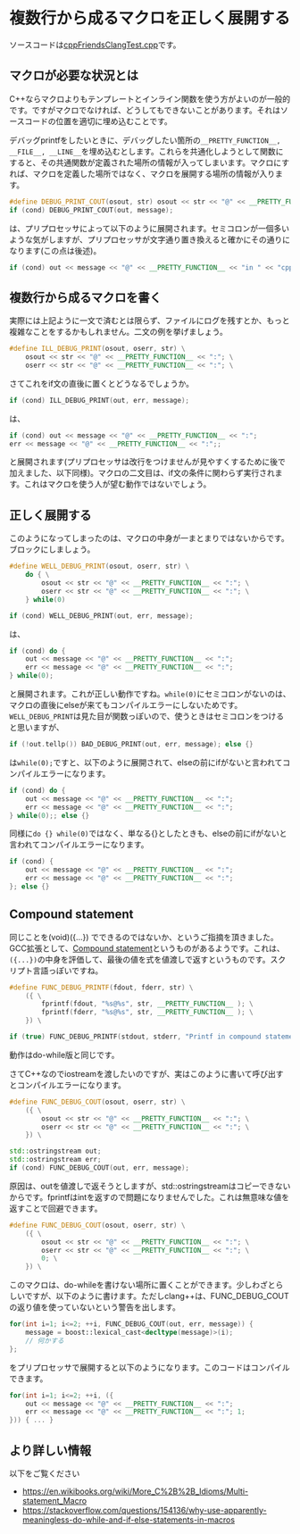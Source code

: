 # 複数行から成るマクロを正しく展開する

ソースコードは[cppFriendsClangTest.cpp](cppFriendsClangTest.cpp)です。

## マクロが必要な状況とは

C++ならマクロよりもテンプレートとインライン関数を使う方がよいのが一般的です。ですがマクロでなければ、どうしてもできないことがあります。それはソースコードの位置を適切に埋め込むことです。

デバッグprintfをしたいときに、デバッグしたい箇所の```__PRETTY_FUNCTION__, __FILE__, __LINE__```を埋め込むとします。これらを共通化しようとして関数にすると、その共通関数が定義された場所の情報が入ってしまいます。マクロにすれば、マクロを定義した場所ではなく、マクロを展開する場所の情報が入ります。

```c++
#define DEBUG_PRINT_COUT(osout, str) osout << str << "@" << __PRETTY_FUNCTION__ << "in " << __FILE__ << " : " << __LINE__;
if (cond) DEBUG_PRINT_COUT(out, message);
```

は、プリプロセッサによって以下のように展開されます。セミコロンが一個多いような気がしますが、プリプロセッサが文字通り置き換えると確かにその通りになります(この点は後述)。

```c++
if (cond) out << message << "@" << __PRETTY_FUNCTION__ << "in " << "cppFriendsClangTest.cpp" << " : " << 116;;
```

## 複数行から成るマクロを書く

実際には上記ように一文で済むとは限らず、ファイルにログを残すとか、もっと複雑なことをするかもしれません。二文の例を挙げましょう。

```c++
#define ILL_DEBUG_PRINT(osout, oserr, str) \
    osout << str << "@" << __PRETTY_FUNCTION__ << ":"; \
    oserr << str << "@" << __PRETTY_FUNCTION__ << ":"; \
```

さてこれをif文の直後に置くとどうなるでしょうか。

```c++
if (cond) ILL_DEBUG_PRINT(out, err, message);
```

は、

```c++
if (cond) out << message << "@" << __PRETTY_FUNCTION__ << ":";
err << message << "@" << __PRETTY_FUNCTION__ << ":";;
```

と展開されます(プリプロセッサは改行をつけませんが見やすくするために後で加えました、以下同様)。マクロの二文目は、if文の条件に関わらず実行されます。これはマクロを使う人が望む動作ではないでしょう。

## 正しく展開する

このようになってしまったのは、マクロの中身が一まとまりではないからです。ブロックにしましょう。

```c++
#define WELL_DEBUG_PRINT(osout, oserr, str) \
    do { \
        osout << str << "@" << __PRETTY_FUNCTION__ << ":"; \
        oserr << str << "@" << __PRETTY_FUNCTION__ << ":"; \
    } while(0)
```

```c++
if (cond) WELL_DEBUG_PRINT(out, err, message);
```

は、

```c++
if (cond) do {
    out << message << "@" << __PRETTY_FUNCTION__ << ":";
    err << message << "@" << __PRETTY_FUNCTION__ << ":";
} while(0);
```

と展開されます。これが正しい動作ですね。```while(0)```にセミコロンがないのは、マクロの直後にelseが来てもコンパイルエラーにしないためです。```WELL_DEBUG_PRINT```は見た目が関数っぽいので、使うときはセミコロンをつけると思いますが、

```c++
if (!out.tellp()) BAD_DEBUG_PRINT(out, err, message); else {}
```

は```while(0);```ですと、以下のように展開されて、elseの前にifがないと言われてコンパイルエラーになります。

```c++
if (cond) do {
    out << message << "@" << __PRETTY_FUNCTION__ << ":";
    err << message << "@" << __PRETTY_FUNCTION__ << ":";
} while(0);; else {}
```

同様に```do {} while(0)```ではなく、単なる{}としたときも、elseの前にifがないと言われてコンパイルエラーになります。

```c++
if (cond) {
    out << message << "@" << __PRETTY_FUNCTION__ << ":";
    err << message << "@" << __PRETTY_FUNCTION__ << ":";
}; else {}
```

## Compound statement

同じことを(void)({...}) でできるのではないか、というご指摘を頂きました。GCC拡張として、[Compound statement](https://gcc.gnu.org/onlinedocs/gcc/Statement-Exprs.html)というものがあるようです。これは、```({...})```の中身を評価して、最後の値を式を値渡しで返すというものです。スクリプト言語っぽいですね。

```c++
#define FUNC_DEBUG_PRINTF(fdout, fderr, str) \
    ({ \
        fprintf(fdout, "%s@%s", str, __PRETTY_FUNCTION__ ); \
        fprintf(fderr, "%s@%s", str, __PRETTY_FUNCTION__ ); \
    }) \

if (true) FUNC_DEBUG_PRINTF(stdout, stderr, "Printf in compound statements");
```

動作はdo-while版と同じです。

さてC++なのでiostreamを渡したいのですが、実はこのように書いて呼び出すとコンパイルエラーになります。

```c++
#define FUNC_DEBUG_COUT(osout, oserr, str) \
    ({ \
        osout << str << "@" << __PRETTY_FUNCTION__ << ":"; \
        oserr << str << "@" << __PRETTY_FUNCTION__ << ":"; \
    }) \

std::ostringstream out;
std::ostringstream err;
if (cond) FUNC_DEBUG_COUT(out, err, message);
```

原因は、outを値渡しで返そうとしますが、std::ostringstreamはコピーできないからです。fprintfはintを返すので問題になりませんでした。これは無意味な値を返すことで回避できます。

```c++
#define FUNC_DEBUG_COUT(osout, oserr, str) \
    ({ \
        osout << str << "@" << __PRETTY_FUNCTION__ << ":"; \
        oserr << str << "@" << __PRETTY_FUNCTION__ << ":"; \
        0; \
    }) \
```

このマクロは、do-whileを書けない場所に置くことができます。少しわざとらしいですが、以下のように書けます。ただしclang++は、FUNC_DEBUG_COUTの返り値を使っていないという警告を出します。

```c++
for(int i=1; i<=2; ++i, FUNC_DEBUG_COUT(out, err, message)) {
    message = boost::lexical_cast<decltype(message)>(i);
    // 何かする
};
```

をプリプロセッサで展開すると以下のようになります。このコードはコンパイルできます。

```c++
for(int i=1; i<=2; ++i, ({
    out << message << "@" << __PRETTY_FUNCTION__ << ":";
    err << message << "@" << __PRETTY_FUNCTION__ << ":"; 1;
})) { ... }
```

## より詳しい情報

以下をご覧ください

* https://en.wikibooks.org/wiki/More_C%2B%2B_Idioms/Multi-statement_Macro
* https://stackoverflow.com/questions/154136/why-use-apparently-meaningless-do-while-and-if-else-statements-in-macros
